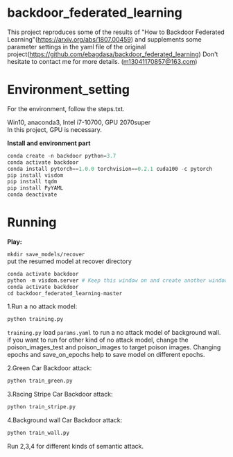 # backdoor_federated_learning
This project reproduces some of the results of "How to Backdoor Federated Learning"(https://arxiv.org/abs/1807.00459) and supplements some parameter settings in the yaml file of the original project(https://github.com/ebagdasa/backdoor_federated_learning)
Don't hesitate to contact me for more details. (m13041170857@163.com)
# Environment_setting
For the environment, follow the steps.txt. 

Win10, anaconda3, Intel i7-10700, GPU 2070super   
In this project, GPU is necessary. 

**Install and environment part**  

```python
conda create -n backdoor python=3.7  
conda activate backdoor  
conda install pytorch==1.0.0 torchvision==0.2.1 cuda100 -c pytorch  
pip install visdom  
pip install tqdm  
pip install PyYAML  
conda deactivate  
```



# Running
**Play:**

`mkdir save_models/recover`  
put the resumed model at recover directory

```python
conda activate backdoor  
python -m visdom.server # Keep this window on and create another window, then
conda activate backdoor 
cd backdoor_federated_learning-master
```

1.Run a no attack model:  

```python
python training.py
```

`training.py` load `params.yaml` to run a no attack model of background wall. if you want to run for other kind of no attack model, change the poison_images_test and poison_images to target poison images. Changing epochs and save_on_epochs help to save model on different epochs.

2.Green Car Backdoor attack:  

```python
python train_green.py
```

3.Racing Stripe Car Backdoor attack:

```python
python train_stripe.py
```

4.Background wall Car Backdoor attack:  

```python
python train_wall.py
```

Run 2,3,4 for different kinds of semantic attack.
